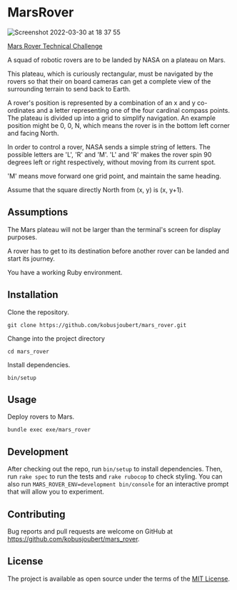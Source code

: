 # MarsRover

![Screenshot 2022-03-30 at 18 37 55](https://user-images.githubusercontent.com/3071529/160887021-391eb555-ffb5-47fb-bb5d-497a90839717.png)

[Mars Rover Technical Challenge](https://code.google.com/archive/p/marsrovertechchallenge/)

A squad of robotic rovers are to be landed by NASA on a plateau on Mars.

This plateau, which is curiously rectangular, must be navigated by the rovers so that their on board cameras can get a complete view of the surrounding terrain to send back to Earth.

A rover's position is represented by a combination of an x and y co-ordinates and a letter representing one of the four cardinal compass points. The plateau is divided up into a grid to simplify navigation. An example position might be 0, 0, N, which means the rover is in the bottom left corner and facing North.

In order to control a rover, NASA sends a simple string of letters. The possible letters are 'L', 'R' and 'M'. 'L' and 'R' makes the rover spin 90 degrees left or right respectively, without moving from its current spot.

'M' means move forward one grid point, and maintain the same heading.

Assume that the square directly North from (x, y) is (x, y+1).

## Assumptions

The Mars plateau will not be larger than the terminal's screen for display purposes.

A rover has to get to its destination before another rover can be landed and start its journey.

You have a working Ruby environment.

## Installation

Clone the repository.

    git clone https://github.com/kobusjoubert/mars_rover.git

Change into the project directory

    cd mars_rover

Install dependencies.

    bin/setup

## Usage

Deploy rovers to Mars.

    bundle exec exe/mars_rover

## Development

After checking out the repo, run `bin/setup` to install dependencies. Then, run `rake spec` to run the tests and `rake rubocop` to check styling. You can also run `MARS_ROVER_ENV=development bin/console` for an interactive prompt that will allow you to experiment.

## Contributing

Bug reports and pull requests are welcome on GitHub at https://github.com/kobusjoubert/mars_rover.

## License

The project is available as open source under the terms of the [MIT License](https://opensource.org/licenses/MIT).
